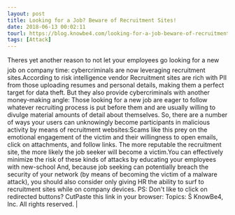 ```yaml
---
layout: post
title: Looking for a Job? Beware of Recruitment Sites!
date: 2018-06-13 00:02:11
tourl: https://blog.knowbe4.com/looking-for-a-job-beware-of-recruitment-sites
tags: [Attack]
---
```

Theres yet another reason to not let your employees go looking for a new job on company time: cybercriminals are now leveraging recruitment sites.According to risk intelligence vendor Recruitment sites are rich with PII from those uploading resumes and personal details, making them a perfect target for data theft. But they also provide cybercriminals with another money-making angle: Those looking for a new job are eager to follow whatever recruiting process is put before them and are usually willing to divulge material amounts of detail about themselves. So, there are a number of ways your users can unknowingly become participants in malicious activity by means of recruitment websites:Scams like this prey on the emotional engagement of the victim and their willingness to open emails, click on attachments, and follow links. The more reputable the recruitment site, the more likely the job seeker will become a victim.You can effectively minimize the risk of these kinds of attacks by educating your employees with new-school And, because job seeking can potentially breach the security of your network (by means of becoming the victim of a malware attack), you should also consider only giving HR the ability to surf to recruitment sites while on company devices. PS: Don't like to click on redirected buttons? CutPaste this link in your browser: Topics: Š KnowBe4, Inc. All rights reserved. | 